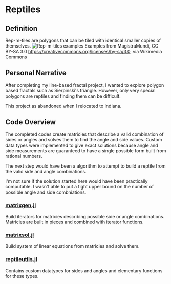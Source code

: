 # Reptiles
## Definition
Rep-m-tiles are polygons that can be tiled with identical smaller copies of themselves.
![Rep-m-tiles examples](https://upload.wikimedia.org/wikipedia/commons/7/70/A_selection_of_rep-tiles.gif)
Examples from MagistraMundi, CC BY-SA 3.0 <https://creativecommons.org/licenses/by-sa/3.0>, via Wikimedia Commons
## Personal Narrative
After completing my line-based fractal project, I wanted to explore polygon based fractals such as Sierpinski's triangle. However, only very special polygons are reptiles and finding them can be difficult.

This project as abandoned when I relocated to Indiana.
## Code Overview
The completed codes create matricies that describe a valid combination of sides or angles and solves them to find the angle and side values. Custom data types were implemented to give exact solutions because angle and side measurements are guaranteed to have a single possible form built from rational numbers.

The next step would have been a algorithm to attempt to build a reptile from the valid side and angle combinations.

I'm not sure if the solution started here would have been practically computable. I wasn't able to put a tight upper bound on the number of possible angle and side combniations.
### [matrixgen.jl](https://github.com/ericbumbalough/Reptiles/blob/master/matrixgen.jl)
Build iterators for matricies describing possible side or angle combinations. Matricies are built in pieces and combined with iterator functions.
### [matrixsol.jl](https://github.com/ericbumbalough/Reptiles/blob/master/matrixsol.jl)
Build system of linear equations from matricies and solve them.
### [reptileutils.jl](https://github.com/ericbumbalough/Reptiles/blob/master/reptileutils.jl)
Contains custom datatypes for sides and angles and elementary functions for these types. 
